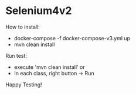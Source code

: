 # Selenium4v2
How to install:

* docker-compose -f docker-compose-v3.yml up
* mvn clean install

Run test:

* execute 'mvn clean install' or
* In each class, right button -> Run

Happy Testing!